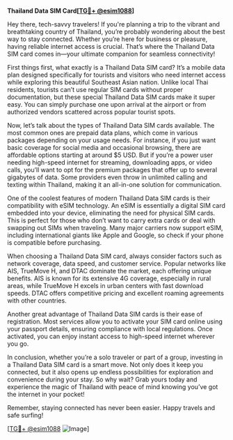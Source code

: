 **Thailand Data SIM Card[[TG💪+ @esim1088](https://t.me/s/esim1088)]**

Hey there, tech-savvy travelers! If you're planning a trip to the vibrant and breathtaking country of Thailand, you’re probably wondering about the best way to stay connected. Whether you’re here for business or pleasure, having reliable internet access is crucial. That’s where the Thailand Data SIM card comes in—your ultimate companion for seamless connectivity!

First things first, what exactly is a Thailand Data SIM card? It’s a mobile data plan designed specifically for tourists and visitors who need internet access while exploring this beautiful Southeast Asian nation. Unlike local Thai residents, tourists can’t use regular SIM cards without proper documentation, but these special Thailand Data SIM cards make it super easy. You can simply purchase one upon arrival at the airport or from authorized vendors scattered across popular tourist spots.

Now, let’s talk about the types of Thailand Data SIM cards available. The most common ones are prepaid data plans, which come in various packages depending on your usage needs. For instance, if you just want basic coverage for social media and occasional browsing, there are affordable options starting at around $5 USD. But if you’re a power user needing high-speed internet for streaming, downloading apps, or video calls, you’ll want to opt for the premium packages that offer up to several gigabytes of data. Some providers even throw in unlimited calling and texting within Thailand, making it an all-in-one solution for communication.

One of the coolest features of modern Thailand Data SIM cards is their compatibility with eSIM technology. An eSIM is essentially a digital SIM card embedded into your device, eliminating the need for physical SIM cards. This is perfect for those who don’t want to carry extra cards or deal with swapping out SIMs when traveling. Many major carriers now support eSIM, including international giants like Apple and Google, so check if your phone is compatible before purchasing.

When choosing a Thailand Data SIM card, always consider factors such as network coverage, data speed, and customer service. Popular networks like AIS, TrueMove H, and DTAC dominate the market, each offering unique benefits. AIS is known for its extensive 4G coverage, especially in rural areas, while TrueMove H excels in urban centers with fast download speeds. DTAC offers competitive pricing and excellent roaming agreements with other countries.

Another great advantage of Thailand Data SIM cards is their ease of registration. Most services allow you to activate your SIM card online using your passport details, ensuring compliance with local regulations. Once activated, you can enjoy instant access to high-speed internet wherever you go.

In conclusion, whether you’re a solo traveler or part of a group, investing in a Thailand Data SIM card is a smart move. Not only does it keep you connected, but it also opens up endless possibilities for exploration and convenience during your stay. So why wait? Grab yours today and experience the magic of Thailand with peace of mind knowing you’ve got the internet in your pocket!

Remember, staying connected has never been easier. Happy travels and safe surfing! 

[[TG💪+ @esim1088](https://t.me/s/esim1088) ![Image](https://i.postimg.cc/Y0z9fWf4/image.png)]